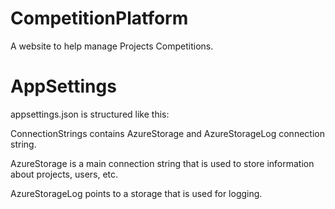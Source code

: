 # CompetitionPlatform

A website to help manage Projects Competitions.

# AppSettings

appsettings.json is structured like this: 

ConnectionStrings contains AzureStorage and AzureStorageLog connection string.

AzureStorage is a main connection string that is used to store information about projects, users, etc.

AzureStorageLog points to a storage that is used for logging.

